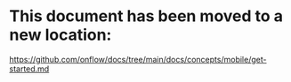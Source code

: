 # This document has been moved to a new location:

https://github.com/onflow/docs/tree/main/docs/concepts/mobile/get-started.md
